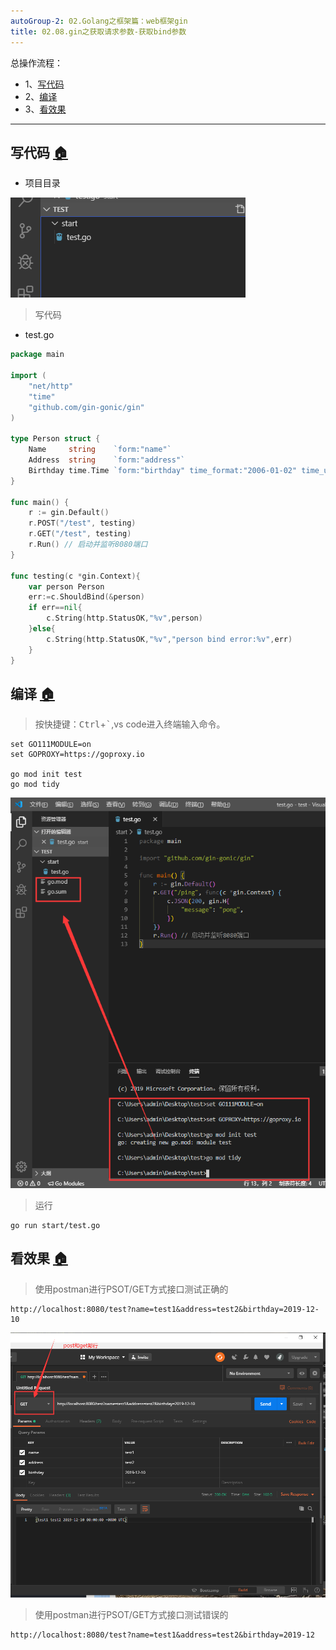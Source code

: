 ```yaml
---
autoGroup-2: 02.Golang之框架篇：web框架gin
title: 02.08.gin之获取请求参数-获取bind参数
---
```



总操作流程：
- 1、[写代码](#go-01)
- 2、[编译](#go-02)
- 3、[看效果](#go-03)

***

## 写代码 <a name="go-01" href="#" >:house:</a>

- 项目目录

![](./image/02.01-1.png)

> 写代码

- test.go

```go
package main

import (
	"net/http"
	"time"
	"github.com/gin-gonic/gin"
)

type Person struct {
	Name     string    `form:"name"`
	Address  string    `form:"address"`
	Birthday time.Time `form:"birthday" time_format:"2006-01-02" time_utc:"1"`
}

func main() {
	r := gin.Default() 
	r.POST("/test", testing)
	r.GET("/test", testing)
	r.Run() // 启动并监听8080端口
}

func testing(c *gin.Context){
	var person Person
	err:=c.ShouldBind(&person)
	if err==nil{
		c.String(http.StatusOK,"%v",person)
	}else{
		c.String(http.StatusOK,"%v","person bind error:%v",err)
	}
}
```

## 编译 <a name="go-02" href="#" >:house:</a>

> 按快捷键：<kbd>Ctrl</kbd>+<kbd>`</kbd>,vs code进入终端输入命令。

```shell
set GO111MODULE=on
set GOPROXY=https://goproxy.io

go mod init test
go mod tidy

```

![](./image/02.01-2.png)

> 运行

```shell
go run start/test.go
```

## 看效果 <a name="go-03" href="#" >:house:</a>

> 使用postman进行PSOT/GET方式接口测试正确的

```shell
http://localhost:8080/test?name=test1&address=test2&birthday=2019-12-10
```

![](./image/02.08-1.png)

> 使用postman进行PSOT/GET方式接口测试错误的

```shell
http://localhost:8080/test?name=test1&address=test2&birthday=2019-12
```